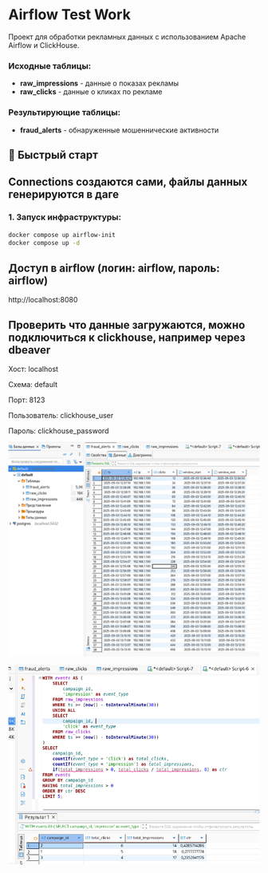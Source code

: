 # Airflow Test Work

Проект для обработки рекламных данных с использованием Apache Airflow и ClickHouse.

### Исходные таблицы:
- **raw_impressions** - данные о показах рекламы
- **raw_clicks** - данные о кликах по рекламе

### Результирующие таблицы:
- **fraud_alerts** - обнаруженные мошеннические активности

## 🚀 Быстрый старт

## Connections создаются сами, файлы данных генерируются в даге

### 1. Запуск инфраструктуры:
```bash
docker compose up airflow-init
docker compose up -d
```

## Доступ в airflow (логин: airflow, пароль: airflow)

http://localhost:8080

## Проверить что данные загружаются, можно подключиться к clickhouse, например через dbeaver

Хост: localhost

Схема: default

Порт: 8123

Пользователь: clickhouse_user

Пароль: clickhouse_password

![Таблица fraud_alerts](images/fraud_alerts.png)

![Запрос Топ-5 кампаний по CTR за последние 30 минут](images/top5_campaigns.png)

